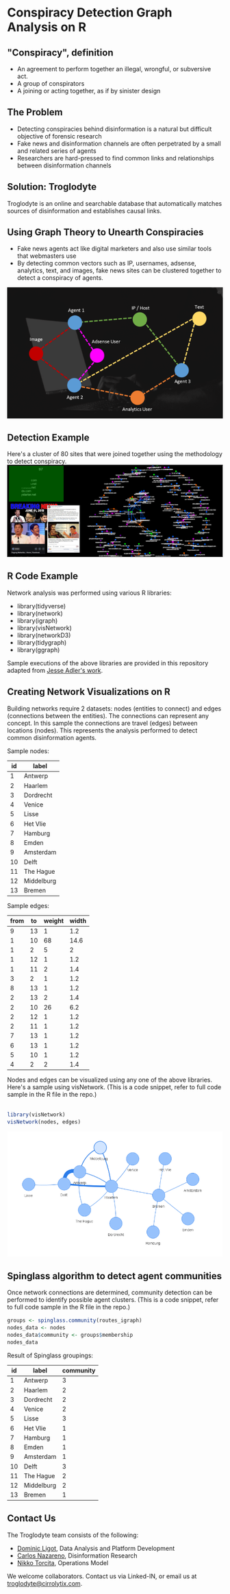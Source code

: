 # Conspiracy Detection Graph Analysis on R

## "Conspiracy", definition

* An agreement to perform together an illegal, wrongful, or subversive act.
* A group of conspirators
* A joining or acting together, as if by sinister design

## The Problem

* Detecting conspiracies behind disinformation is a natural but difficult objective of forensic research
* Fake news and disinformation channels are often perpetrated by a small and related series of agents
* Researchers are hard-pressed to find common links and relationships between disinformation channels

## Solution: Troglodyte

Troglodyte is an online and searchable database that automatically matches sources of disinformation and establishes causal links. 

## Using Graph Theory to Unearth Conspiracies

* Fake news agents act like digital marketers and also use similar tools that webmasters use
* By detecting common vectors such as IP, usernames, adsense, analytics, text, and images, fake news sites can be clustered together to detect a conspiracy of agents. 

![alt text](https://github.com/docligot/conspiracy-detection-r/blob/master/connections.png "Connections")

## Detection Example

Here's a cluster of 80 sites that were joined together using the methodology to detect conspiracy. 
![alt text](https://github.com/docligot/conspiracy-detection-r/blob/master/conspiracy_detection.png "Conspiracy detection")

## R Code Example

Network analysis was performed using various R libraries: 

* library(tidyverse)
* library(network)
* library(igraph)
* library(visNetwork)
* library(networkD3)
* library(tidygraph)
* library(ggraph)

Sample executions of the above libraries are provided in this repository adapted from [Jesse Adler's work](https://www.jessesadler.com/post/network-analysis-with-r/).

## Creating Network Visualizations on R

Building networks require 2 datasets: nodes (entities to connect) and edges (connections between the entities). The connections can represent any concept. In this sample the connections are travel (edges) between locations (nodes). This represents the analysis performed to detect common disinformation agents. 

Sample nodes: 

id | label     
--- | ---
1 | Antwerp   
2 | Haarlem   
3 | Dordrecht 
4 | Venice    
5 | Lisse     
6 | Het Vlie  
7 | Hamburg   
8 | Emden     
9 | Amsterdam 
10 | Delft     
11 | The Hague 
12 | Middelburg
13 | Bremen

Sample edges:

from | to | weight | width
--- | --- | --- | ---
9 | 13 | 1 | 1.2
1 | 10 | 68 | 14.6
1 | 2 | 5 | 2  
1 | 12 | 1 | 1.2
1 | 11 | 2 | 1.4
3 | 2 | 1 | 1.2
8 | 13 | 1 | 1.2
2 | 13 | 2 | 1.4
2 | 10 | 26 | 6.2
2 | 12 | 1 | 1.2
2 | 11 | 1 | 1.2
7 | 13 | 1 | 1.2
6 | 13 | 1 | 1.2
5 | 10 | 1 | 1.2
4 | 2 | 2 | 1.4

Nodes and edges can be visualized using any one of the above libraries. Here's a sample using visNetwork. (This is a code snippet, refer to full code sample in the R file in the repo.)

```r

library(visNetwork)
visNetwork(nodes, edges)

```

![alt text](https://github.com/docligot/conspiracy-detection-r/blob/master/network_sample.png "Network Sample")

## Spinglass algorithm to detect agent communities

Once network connections are determined, community detection can be performed to identify possible agent clusters.  (This is a code snippet, refer to full code sample in the R file in the repo.)

```r
groups <- spinglass.community(routes_igraph)
nodes_data <- nodes
nodes_data$community <- groups$membership
nodes_data
```

Result of Spinglass groupings: 

 id | label | community 
 --- | --- | ---
 1 | Antwerp | 3 
 2 | Haarlem | 2 
 3 | Dordrecht | 2 
 4 | Venice | 2 
 5 | Lisse | 3 
 6 | Het Vlie | 1 
 7 | Hamburg | 1 
 8 | Emden | 1 
 9 | Amsterdam | 1 
 10 | Delft | 3 
 11 | The Hague | 2 
 12 | Middelburg | 2 
 13 | Bremen | 1 
 
## Contact Us

The Troglodyte team consists of the following: 

* [Dominic Ligot](https://www.linkedin.com/in/docligot/), Data Analysis and Platform Development
* [Carlos Nazareno](https://www.linkedin.com/in/object404/), Disinformation Research
* [Nikko Torcita](https://www.linkedin.com/in/nikko-torcita/), Operations Model 

We welcome collaborators. Contact us via Linked-IN, or email us at troglodyte@cirrolytix.com.
